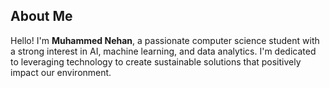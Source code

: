 ## About Me

Hello! I'm **Muhammed Nehan**, a passionate computer science student with a strong interest in AI, machine learning, and data analytics. I'm dedicated to leveraging technology to create sustainable solutions that positively impact our environment.

